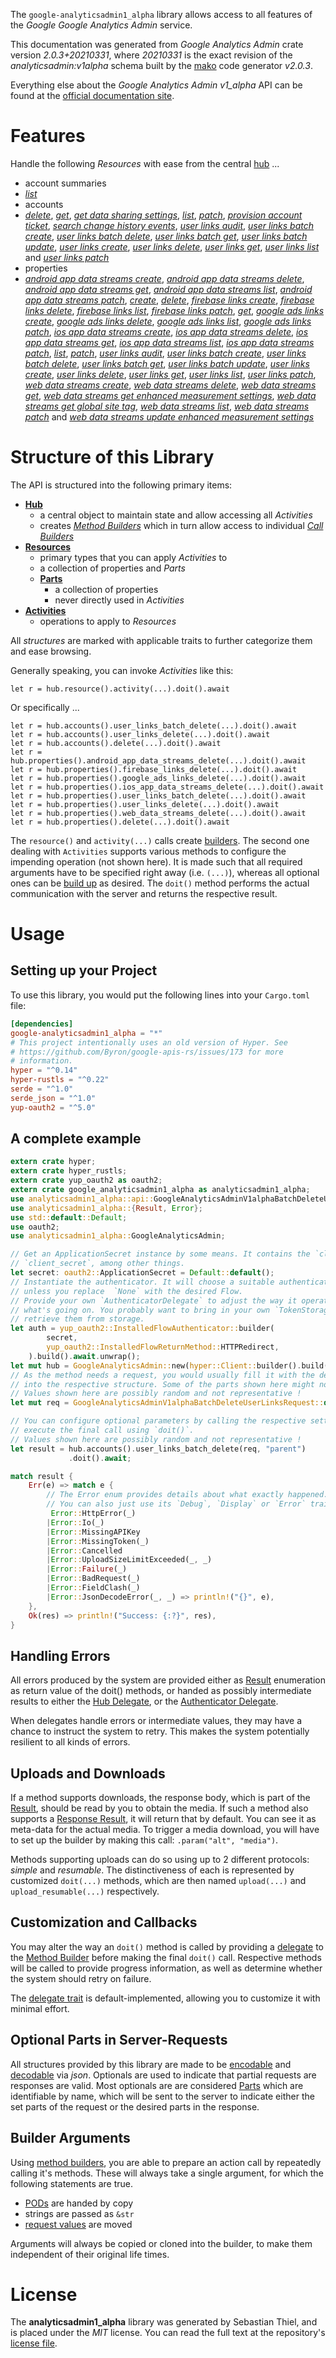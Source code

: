 <!---
DO NOT EDIT !
This file was generated automatically from 'src/mako/api/README.md.mako'
DO NOT EDIT !
-->
The `google-analyticsadmin1_alpha` library allows access to all features of the *Google Google Analytics Admin* service.

This documentation was generated from *Google Analytics Admin* crate version *2.0.3+20210331*, where *20210331* is the exact revision of the *analyticsadmin:v1alpha* schema built by the [mako](http://www.makotemplates.org/) code generator *v2.0.3*.

Everything else about the *Google Analytics Admin* *v1_alpha* API can be found at the
[official documentation site](http://code.google.com/apis/analytics/docs/mgmt/home.html).
# Features

Handle the following *Resources* with ease from the central [hub](https://docs.rs/google-analyticsadmin1_alpha/2.0.3+20210331/google_analyticsadmin1_alpha/GoogleAnalyticsAdmin) ... 

* account summaries
 * [*list*](https://docs.rs/google-analyticsadmin1_alpha/2.0.3+20210331/google_analyticsadmin1_alpha/api::AccountSummaryListCall)
* accounts
 * [*delete*](https://docs.rs/google-analyticsadmin1_alpha/2.0.3+20210331/google_analyticsadmin1_alpha/api::AccountDeleteCall), [*get*](https://docs.rs/google-analyticsadmin1_alpha/2.0.3+20210331/google_analyticsadmin1_alpha/api::AccountGetCall), [*get data sharing settings*](https://docs.rs/google-analyticsadmin1_alpha/2.0.3+20210331/google_analyticsadmin1_alpha/api::AccountGetDataSharingSettingCall), [*list*](https://docs.rs/google-analyticsadmin1_alpha/2.0.3+20210331/google_analyticsadmin1_alpha/api::AccountListCall), [*patch*](https://docs.rs/google-analyticsadmin1_alpha/2.0.3+20210331/google_analyticsadmin1_alpha/api::AccountPatchCall), [*provision account ticket*](https://docs.rs/google-analyticsadmin1_alpha/2.0.3+20210331/google_analyticsadmin1_alpha/api::AccountProvisionAccountTicketCall), [*search change history events*](https://docs.rs/google-analyticsadmin1_alpha/2.0.3+20210331/google_analyticsadmin1_alpha/api::AccountSearchChangeHistoryEventCall), [*user links audit*](https://docs.rs/google-analyticsadmin1_alpha/2.0.3+20210331/google_analyticsadmin1_alpha/api::AccountUserLinkAuditCall), [*user links batch create*](https://docs.rs/google-analyticsadmin1_alpha/2.0.3+20210331/google_analyticsadmin1_alpha/api::AccountUserLinkBatchCreateCall), [*user links batch delete*](https://docs.rs/google-analyticsadmin1_alpha/2.0.3+20210331/google_analyticsadmin1_alpha/api::AccountUserLinkBatchDeleteCall), [*user links batch get*](https://docs.rs/google-analyticsadmin1_alpha/2.0.3+20210331/google_analyticsadmin1_alpha/api::AccountUserLinkBatchGetCall), [*user links batch update*](https://docs.rs/google-analyticsadmin1_alpha/2.0.3+20210331/google_analyticsadmin1_alpha/api::AccountUserLinkBatchUpdateCall), [*user links create*](https://docs.rs/google-analyticsadmin1_alpha/2.0.3+20210331/google_analyticsadmin1_alpha/api::AccountUserLinkCreateCall), [*user links delete*](https://docs.rs/google-analyticsadmin1_alpha/2.0.3+20210331/google_analyticsadmin1_alpha/api::AccountUserLinkDeleteCall), [*user links get*](https://docs.rs/google-analyticsadmin1_alpha/2.0.3+20210331/google_analyticsadmin1_alpha/api::AccountUserLinkGetCall), [*user links list*](https://docs.rs/google-analyticsadmin1_alpha/2.0.3+20210331/google_analyticsadmin1_alpha/api::AccountUserLinkListCall) and [*user links patch*](https://docs.rs/google-analyticsadmin1_alpha/2.0.3+20210331/google_analyticsadmin1_alpha/api::AccountUserLinkPatchCall)
* properties
 * [*android app data streams create*](https://docs.rs/google-analyticsadmin1_alpha/2.0.3+20210331/google_analyticsadmin1_alpha/api::PropertyAndroidAppDataStreamCreateCall), [*android app data streams delete*](https://docs.rs/google-analyticsadmin1_alpha/2.0.3+20210331/google_analyticsadmin1_alpha/api::PropertyAndroidAppDataStreamDeleteCall), [*android app data streams get*](https://docs.rs/google-analyticsadmin1_alpha/2.0.3+20210331/google_analyticsadmin1_alpha/api::PropertyAndroidAppDataStreamGetCall), [*android app data streams list*](https://docs.rs/google-analyticsadmin1_alpha/2.0.3+20210331/google_analyticsadmin1_alpha/api::PropertyAndroidAppDataStreamListCall), [*android app data streams patch*](https://docs.rs/google-analyticsadmin1_alpha/2.0.3+20210331/google_analyticsadmin1_alpha/api::PropertyAndroidAppDataStreamPatchCall), [*create*](https://docs.rs/google-analyticsadmin1_alpha/2.0.3+20210331/google_analyticsadmin1_alpha/api::PropertyCreateCall), [*delete*](https://docs.rs/google-analyticsadmin1_alpha/2.0.3+20210331/google_analyticsadmin1_alpha/api::PropertyDeleteCall), [*firebase links create*](https://docs.rs/google-analyticsadmin1_alpha/2.0.3+20210331/google_analyticsadmin1_alpha/api::PropertyFirebaseLinkCreateCall), [*firebase links delete*](https://docs.rs/google-analyticsadmin1_alpha/2.0.3+20210331/google_analyticsadmin1_alpha/api::PropertyFirebaseLinkDeleteCall), [*firebase links list*](https://docs.rs/google-analyticsadmin1_alpha/2.0.3+20210331/google_analyticsadmin1_alpha/api::PropertyFirebaseLinkListCall), [*firebase links patch*](https://docs.rs/google-analyticsadmin1_alpha/2.0.3+20210331/google_analyticsadmin1_alpha/api::PropertyFirebaseLinkPatchCall), [*get*](https://docs.rs/google-analyticsadmin1_alpha/2.0.3+20210331/google_analyticsadmin1_alpha/api::PropertyGetCall), [*google ads links create*](https://docs.rs/google-analyticsadmin1_alpha/2.0.3+20210331/google_analyticsadmin1_alpha/api::PropertyGoogleAdsLinkCreateCall), [*google ads links delete*](https://docs.rs/google-analyticsadmin1_alpha/2.0.3+20210331/google_analyticsadmin1_alpha/api::PropertyGoogleAdsLinkDeleteCall), [*google ads links list*](https://docs.rs/google-analyticsadmin1_alpha/2.0.3+20210331/google_analyticsadmin1_alpha/api::PropertyGoogleAdsLinkListCall), [*google ads links patch*](https://docs.rs/google-analyticsadmin1_alpha/2.0.3+20210331/google_analyticsadmin1_alpha/api::PropertyGoogleAdsLinkPatchCall), [*ios app data streams create*](https://docs.rs/google-analyticsadmin1_alpha/2.0.3+20210331/google_analyticsadmin1_alpha/api::PropertyIosAppDataStreamCreateCall), [*ios app data streams delete*](https://docs.rs/google-analyticsadmin1_alpha/2.0.3+20210331/google_analyticsadmin1_alpha/api::PropertyIosAppDataStreamDeleteCall), [*ios app data streams get*](https://docs.rs/google-analyticsadmin1_alpha/2.0.3+20210331/google_analyticsadmin1_alpha/api::PropertyIosAppDataStreamGetCall), [*ios app data streams list*](https://docs.rs/google-analyticsadmin1_alpha/2.0.3+20210331/google_analyticsadmin1_alpha/api::PropertyIosAppDataStreamListCall), [*ios app data streams patch*](https://docs.rs/google-analyticsadmin1_alpha/2.0.3+20210331/google_analyticsadmin1_alpha/api::PropertyIosAppDataStreamPatchCall), [*list*](https://docs.rs/google-analyticsadmin1_alpha/2.0.3+20210331/google_analyticsadmin1_alpha/api::PropertyListCall), [*patch*](https://docs.rs/google-analyticsadmin1_alpha/2.0.3+20210331/google_analyticsadmin1_alpha/api::PropertyPatchCall), [*user links audit*](https://docs.rs/google-analyticsadmin1_alpha/2.0.3+20210331/google_analyticsadmin1_alpha/api::PropertyUserLinkAuditCall), [*user links batch create*](https://docs.rs/google-analyticsadmin1_alpha/2.0.3+20210331/google_analyticsadmin1_alpha/api::PropertyUserLinkBatchCreateCall), [*user links batch delete*](https://docs.rs/google-analyticsadmin1_alpha/2.0.3+20210331/google_analyticsadmin1_alpha/api::PropertyUserLinkBatchDeleteCall), [*user links batch get*](https://docs.rs/google-analyticsadmin1_alpha/2.0.3+20210331/google_analyticsadmin1_alpha/api::PropertyUserLinkBatchGetCall), [*user links batch update*](https://docs.rs/google-analyticsadmin1_alpha/2.0.3+20210331/google_analyticsadmin1_alpha/api::PropertyUserLinkBatchUpdateCall), [*user links create*](https://docs.rs/google-analyticsadmin1_alpha/2.0.3+20210331/google_analyticsadmin1_alpha/api::PropertyUserLinkCreateCall), [*user links delete*](https://docs.rs/google-analyticsadmin1_alpha/2.0.3+20210331/google_analyticsadmin1_alpha/api::PropertyUserLinkDeleteCall), [*user links get*](https://docs.rs/google-analyticsadmin1_alpha/2.0.3+20210331/google_analyticsadmin1_alpha/api::PropertyUserLinkGetCall), [*user links list*](https://docs.rs/google-analyticsadmin1_alpha/2.0.3+20210331/google_analyticsadmin1_alpha/api::PropertyUserLinkListCall), [*user links patch*](https://docs.rs/google-analyticsadmin1_alpha/2.0.3+20210331/google_analyticsadmin1_alpha/api::PropertyUserLinkPatchCall), [*web data streams create*](https://docs.rs/google-analyticsadmin1_alpha/2.0.3+20210331/google_analyticsadmin1_alpha/api::PropertyWebDataStreamCreateCall), [*web data streams delete*](https://docs.rs/google-analyticsadmin1_alpha/2.0.3+20210331/google_analyticsadmin1_alpha/api::PropertyWebDataStreamDeleteCall), [*web data streams get*](https://docs.rs/google-analyticsadmin1_alpha/2.0.3+20210331/google_analyticsadmin1_alpha/api::PropertyWebDataStreamGetCall), [*web data streams get enhanced measurement settings*](https://docs.rs/google-analyticsadmin1_alpha/2.0.3+20210331/google_analyticsadmin1_alpha/api::PropertyWebDataStreamGetEnhancedMeasurementSettingCall), [*web data streams get global site tag*](https://docs.rs/google-analyticsadmin1_alpha/2.0.3+20210331/google_analyticsadmin1_alpha/api::PropertyWebDataStreamGetGlobalSiteTagCall), [*web data streams list*](https://docs.rs/google-analyticsadmin1_alpha/2.0.3+20210331/google_analyticsadmin1_alpha/api::PropertyWebDataStreamListCall), [*web data streams patch*](https://docs.rs/google-analyticsadmin1_alpha/2.0.3+20210331/google_analyticsadmin1_alpha/api::PropertyWebDataStreamPatchCall) and [*web data streams update enhanced measurement settings*](https://docs.rs/google-analyticsadmin1_alpha/2.0.3+20210331/google_analyticsadmin1_alpha/api::PropertyWebDataStreamUpdateEnhancedMeasurementSettingCall)




# Structure of this Library

The API is structured into the following primary items:

* **[Hub](https://docs.rs/google-analyticsadmin1_alpha/2.0.3+20210331/google_analyticsadmin1_alpha/GoogleAnalyticsAdmin)**
    * a central object to maintain state and allow accessing all *Activities*
    * creates [*Method Builders*](https://docs.rs/google-analyticsadmin1_alpha/2.0.3+20210331/google_analyticsadmin1_alpha/client::MethodsBuilder) which in turn
      allow access to individual [*Call Builders*](https://docs.rs/google-analyticsadmin1_alpha/2.0.3+20210331/google_analyticsadmin1_alpha/client::CallBuilder)
* **[Resources](https://docs.rs/google-analyticsadmin1_alpha/2.0.3+20210331/google_analyticsadmin1_alpha/client::Resource)**
    * primary types that you can apply *Activities* to
    * a collection of properties and *Parts*
    * **[Parts](https://docs.rs/google-analyticsadmin1_alpha/2.0.3+20210331/google_analyticsadmin1_alpha/client::Part)**
        * a collection of properties
        * never directly used in *Activities*
* **[Activities](https://docs.rs/google-analyticsadmin1_alpha/2.0.3+20210331/google_analyticsadmin1_alpha/client::CallBuilder)**
    * operations to apply to *Resources*

All *structures* are marked with applicable traits to further categorize them and ease browsing.

Generally speaking, you can invoke *Activities* like this:

```Rust,ignore
let r = hub.resource().activity(...).doit().await
```

Or specifically ...

```ignore
let r = hub.accounts().user_links_batch_delete(...).doit().await
let r = hub.accounts().user_links_delete(...).doit().await
let r = hub.accounts().delete(...).doit().await
let r = hub.properties().android_app_data_streams_delete(...).doit().await
let r = hub.properties().firebase_links_delete(...).doit().await
let r = hub.properties().google_ads_links_delete(...).doit().await
let r = hub.properties().ios_app_data_streams_delete(...).doit().await
let r = hub.properties().user_links_batch_delete(...).doit().await
let r = hub.properties().user_links_delete(...).doit().await
let r = hub.properties().web_data_streams_delete(...).doit().await
let r = hub.properties().delete(...).doit().await
```

The `resource()` and `activity(...)` calls create [builders][builder-pattern]. The second one dealing with `Activities` 
supports various methods to configure the impending operation (not shown here). It is made such that all required arguments have to be 
specified right away (i.e. `(...)`), whereas all optional ones can be [build up][builder-pattern] as desired.
The `doit()` method performs the actual communication with the server and returns the respective result.

# Usage

## Setting up your Project

To use this library, you would put the following lines into your `Cargo.toml` file:

```toml
[dependencies]
google-analyticsadmin1_alpha = "*"
# This project intentionally uses an old version of Hyper. See
# https://github.com/Byron/google-apis-rs/issues/173 for more
# information.
hyper = "^0.14"
hyper-rustls = "^0.22"
serde = "^1.0"
serde_json = "^1.0"
yup-oauth2 = "^5.0"
```

## A complete example

```Rust
extern crate hyper;
extern crate hyper_rustls;
extern crate yup_oauth2 as oauth2;
extern crate google_analyticsadmin1_alpha as analyticsadmin1_alpha;
use analyticsadmin1_alpha::api::GoogleAnalyticsAdminV1alphaBatchDeleteUserLinksRequest;
use analyticsadmin1_alpha::{Result, Error};
use std::default::Default;
use oauth2;
use analyticsadmin1_alpha::GoogleAnalyticsAdmin;

// Get an ApplicationSecret instance by some means. It contains the `client_id` and 
// `client_secret`, among other things.
let secret: oauth2::ApplicationSecret = Default::default();
// Instantiate the authenticator. It will choose a suitable authentication flow for you, 
// unless you replace  `None` with the desired Flow.
// Provide your own `AuthenticatorDelegate` to adjust the way it operates and get feedback about 
// what's going on. You probably want to bring in your own `TokenStorage` to persist tokens and
// retrieve them from storage.
let auth = yup_oauth2::InstalledFlowAuthenticator::builder(
        secret,
        yup_oauth2::InstalledFlowReturnMethod::HTTPRedirect,
    ).build().await.unwrap();
let mut hub = GoogleAnalyticsAdmin::new(hyper::Client::builder().build(hyper_rustls::HttpsConnector::with_native_roots()), auth);
// As the method needs a request, you would usually fill it with the desired information
// into the respective structure. Some of the parts shown here might not be applicable !
// Values shown here are possibly random and not representative !
let mut req = GoogleAnalyticsAdminV1alphaBatchDeleteUserLinksRequest::default();

// You can configure optional parameters by calling the respective setters at will, and
// execute the final call using `doit()`.
// Values shown here are possibly random and not representative !
let result = hub.accounts().user_links_batch_delete(req, "parent")
             .doit().await;

match result {
    Err(e) => match e {
        // The Error enum provides details about what exactly happened.
        // You can also just use its `Debug`, `Display` or `Error` traits
         Error::HttpError(_)
        |Error::Io(_)
        |Error::MissingAPIKey
        |Error::MissingToken(_)
        |Error::Cancelled
        |Error::UploadSizeLimitExceeded(_, _)
        |Error::Failure(_)
        |Error::BadRequest(_)
        |Error::FieldClash(_)
        |Error::JsonDecodeError(_, _) => println!("{}", e),
    },
    Ok(res) => println!("Success: {:?}", res),
}

```
## Handling Errors

All errors produced by the system are provided either as [Result](https://docs.rs/google-analyticsadmin1_alpha/2.0.3+20210331/google_analyticsadmin1_alpha/client::Result) enumeration as return value of
the doit() methods, or handed as possibly intermediate results to either the 
[Hub Delegate](https://docs.rs/google-analyticsadmin1_alpha/2.0.3+20210331/google_analyticsadmin1_alpha/client::Delegate), or the [Authenticator Delegate](https://docs.rs/yup-oauth2/*/yup_oauth2/trait.AuthenticatorDelegate.html).

When delegates handle errors or intermediate values, they may have a chance to instruct the system to retry. This 
makes the system potentially resilient to all kinds of errors.

## Uploads and Downloads
If a method supports downloads, the response body, which is part of the [Result](https://docs.rs/google-analyticsadmin1_alpha/2.0.3+20210331/google_analyticsadmin1_alpha/client::Result), should be
read by you to obtain the media.
If such a method also supports a [Response Result](https://docs.rs/google-analyticsadmin1_alpha/2.0.3+20210331/google_analyticsadmin1_alpha/client::ResponseResult), it will return that by default.
You can see it as meta-data for the actual media. To trigger a media download, you will have to set up the builder by making
this call: `.param("alt", "media")`.

Methods supporting uploads can do so using up to 2 different protocols: 
*simple* and *resumable*. The distinctiveness of each is represented by customized 
`doit(...)` methods, which are then named `upload(...)` and `upload_resumable(...)` respectively.

## Customization and Callbacks

You may alter the way an `doit()` method is called by providing a [delegate](https://docs.rs/google-analyticsadmin1_alpha/2.0.3+20210331/google_analyticsadmin1_alpha/client::Delegate) to the 
[Method Builder](https://docs.rs/google-analyticsadmin1_alpha/2.0.3+20210331/google_analyticsadmin1_alpha/client::CallBuilder) before making the final `doit()` call. 
Respective methods will be called to provide progress information, as well as determine whether the system should 
retry on failure.

The [delegate trait](https://docs.rs/google-analyticsadmin1_alpha/2.0.3+20210331/google_analyticsadmin1_alpha/client::Delegate) is default-implemented, allowing you to customize it with minimal effort.

## Optional Parts in Server-Requests

All structures provided by this library are made to be [encodable](https://docs.rs/google-analyticsadmin1_alpha/2.0.3+20210331/google_analyticsadmin1_alpha/client::RequestValue) and 
[decodable](https://docs.rs/google-analyticsadmin1_alpha/2.0.3+20210331/google_analyticsadmin1_alpha/client::ResponseResult) via *json*. Optionals are used to indicate that partial requests are responses 
are valid.
Most optionals are are considered [Parts](https://docs.rs/google-analyticsadmin1_alpha/2.0.3+20210331/google_analyticsadmin1_alpha/client::Part) which are identifiable by name, which will be sent to 
the server to indicate either the set parts of the request or the desired parts in the response.

## Builder Arguments

Using [method builders](https://docs.rs/google-analyticsadmin1_alpha/2.0.3+20210331/google_analyticsadmin1_alpha/client::CallBuilder), you are able to prepare an action call by repeatedly calling it's methods.
These will always take a single argument, for which the following statements are true.

* [PODs][wiki-pod] are handed by copy
* strings are passed as `&str`
* [request values](https://docs.rs/google-analyticsadmin1_alpha/2.0.3+20210331/google_analyticsadmin1_alpha/client::RequestValue) are moved

Arguments will always be copied or cloned into the builder, to make them independent of their original life times.

[wiki-pod]: http://en.wikipedia.org/wiki/Plain_old_data_structure
[builder-pattern]: http://en.wikipedia.org/wiki/Builder_pattern
[google-go-api]: https://github.com/google/google-api-go-client

# License
The **analyticsadmin1_alpha** library was generated by Sebastian Thiel, and is placed 
under the *MIT* license.
You can read the full text at the repository's [license file][repo-license].

[repo-license]: https://github.com/Byron/google-apis-rsblob/main/LICENSE.md
